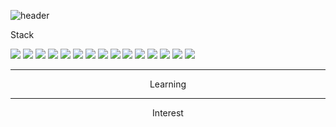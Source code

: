 ![header](https://capsule-render.vercel.app/api?type=waving&color=80EC6C&height=180&section=header&text=👋Hyune's&fontSize=50&fontColor=FFFFFF&fontAlign=80&fontAlignY=35)

<span textAlign="center">Stack</span>
<p>
<img src="https://img.shields.io/badge/Java-FA7128?style=flat-square&logo=Java&logoColor=white"/>
<img src="https://img.shields.io/badge/JavaScript-FA7128?style=flat-square&logo=JavaScript&logoColor=white"/>
<img src="https://img.shields.io/badge/TypeScript-FA7128?style=flat-square&logo=TypeScript&logoColor=white"/>
<img src="https://img.shields.io/badge/Spring-FA7128?style=flat-square&logo=Thymeleaf&logoColor=white">
<img src="https://img.shields.io/badge/Spring Boot-FA7128?style=flat-square&logo=Node.js&logoColor=white"/>
<img src="https://img.shields.io/badge/Gralde-FA7128?style=flat-square&logo=Gradle&logoColor=white"/>
<img src="https://img.shields.io/badge/Oracle-FA7128?style=flat-square&logo=Oracle&logoColor=white"/>
<img src="https://img.shields.io/badge/React-FA7128?style=flat-square&logo=React&logoColor=white"/>
<img src="https://img.shields.io/badge/PostgreSql-FA7128?style=flat-square&logo=PostgreSQL&logoColor=white"/>
<img src="https://img.shields.io/badge/MySql-FA7128?style=flat-square&logo=MySQL&logoColor=white"/>
<img src="https://img.shields.io/badge/HTML5-FA7128?style=flat-square&logo=HTML5&logoColor=white"/>
<img src="https://img.shields.io/badge/GraphQL-FA7128?style=flat-square&logo=GraphQL&logoColor=white"/> 
<img src="https://img.shields.io/badge/AWS-FA7128?style=flat-square&logo=Amazon AWS&logoColor=white"/>
<img src="https://img.shields.io/badge/Nginx-FA7128?style=flat-square&logo=NGINX&logoColor=white"/>
<img src="https://img.shields.io/badge/Apache-FA7128?style=flat-square&logo=Apache Tomcat&logoColor=white"/>
</p>
<hr/>

<center>Learning</center><hr/>  

<center>Interest</center>

